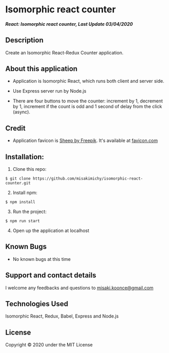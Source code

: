 # Isomorphic react counter

#### _React: Isomorphic react counter, Last Update 03/04/2020_

## Description
Create an Isomorphic React-Redux Counter application.

## About this application
- Application is Isomorphic React, which runs both client and server side.

- Use Express server run by Node.js

- There are four buttons to move the counter: increment by 1, decrement by 1, increment if the count is odd and 1 second of delay from the click (async).


## Credit
- Application favicon is [Sheep by Freepik](https://www.flaticon.com/authors/freepik). It's available at [favicon.com](https://www.flaticon.com)

## Installation:
1. Clone this repo:
```
$ git clone https://github.com/misakimichy/isomorphic-react-counter.git
```

2. Install npm:

```
$ npm install
```

3. Run the project:
```
$ npm run start 
```

4. Open up the application at localhost


## Known Bugs
- No known bugs at this time

## Support and contact details
I welcome any feedbacks and questions to misaki.koonce@gmail.com

## Technologies Used
Isomorphic React, Redux, Babel, Express and Node.js

## License
Copyright © 2020 under the MIT License
